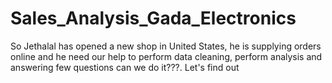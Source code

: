 # Sales_Analysis_Gada_Electronics

So Jethalal has opened a new shop in United States, he is supplying orders online and he need our help to perform data cleaning, perform analysis and answering few questions can we do it???. Let's find out
